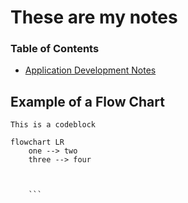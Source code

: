 # These are my notes
### Table of Contents
- [Application Development Notes](./deployment.md)


## Example of a Flow Chart

```
This is a codeblock
```

```mermaid
flowchart LR
    one --> two
    three --> four



    ```
